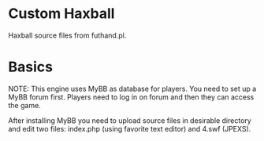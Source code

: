 
# Custom Haxball

Haxball source files from futhand.pl.

# Basics

NOTE: This engine uses MyBB as database for players. You need to set up a MyBB forum first. Players need to log in on forum and then they can access the game.

After installing MyBB you need to upload source files in desirable directory and edit two files: index.php (using favorite text editor) and 4.swf (JPEXS).
